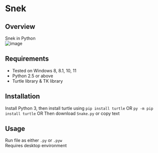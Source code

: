 # Snek
## Overview
Snek in Python    
![image](https://user-images.githubusercontent.com/79756011/215165271-9bc2b18e-af9e-4e38-a28a-ef13416b9520.png)
## Requirements
- Tested on Windows 8, 8.1, 10, 11
- Python 2.5 or above
- Turtle library & TK library
## Installation
Install Python 3, then
install turtle using
`pip install turtle` OR
`py -m pip install turtle` OR
Then download `Snake.py` or copy text
## Usage
Run file as either `.py` or `.pyw`  
Requires desktop environment